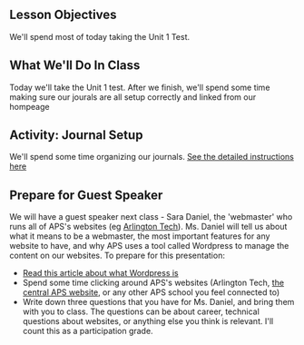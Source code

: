 ## Lesson Objectives
We'll spend most of today taking the Unit 1 Test.

## What We'll Do In Class
Today we'll take the Unit 1 test. After we finish, we'll spend some time making sure our jourals are all setup correctly and linked from our hompeage

## Activity: Journal Setup
We'll spend some time organizing our journals. [See the detailed instructions here](../projects/project.html?id=02_journal_setup)

## Prepare for Guest Speaker
We will have a guest speaker next class - Sara Daniel, the 'webmaster' who runs all of APS's websites (eg [Arlington Tech](https://arlingtontech.apsva.us/)). Ms. Daniel will tell us about what it means to be a webmaster, the most important features for any website to have, and why APS uses a tool called Wordpress to manage the content on our websites. To prepare for this presentation:
- [Read this article about what Wordpress is](https://www.bluehost.com/blog/14-benefits-of-using-wordpress/)
- Spend some time clicking around APS's websites (Arlington Tech, [the central APS website](https://www.apsva.us/), or any other APS school you feel connected to)
- Write down three questions that you have for Ms. Daniel, and bring them with you to class. The questions can be about career, technical questions about websites, or anything else you think is relevant. I'll count this as a participation grade.